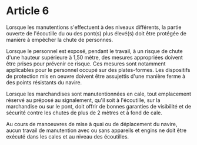 # Article 6

Lorsque les manutentions s'effectuent à des niveaux différents, la partie ouverte de l'écoutille du ou des pont(s) plus élevé(s) doit être protégée de manière à empêcher la chute de personnes.

Lorsque le personnel est exposé, pendant le travail, à un risque de chute d'une hauteur supérieure à 1,50 mètre, des mesures appropriées doivent être prises pour prévenir ce risque. Ces mesures sont notamment applicables pour le personnel occupé sur des plates-formes. Les dispositifs de protection mis en oeuvre doivent être assujettis d'une manière ferme à des points résistants du navire.

Lorsque les marchandises sont manutentionnées en cale, tout emplacement réservé au préposé au signalement, qu'il soit à l'écoutille, sur la marchandise ou sur le pont, doit offrir de bonnes garanties de visibilité et de sécurité contre les chutes de plus de 2 mètres et à fond de cale.

Au cours de manoeuvres de mise à quai ou de déplacement du navire, aucun travail de manutention avec ou sans appareils et engins ne doit être exécuté dans les cales et au niveau des écoutilles.
